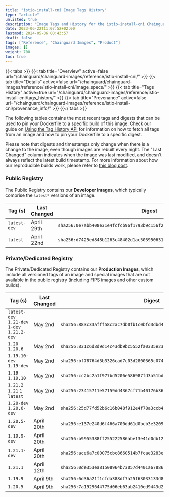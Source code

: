 ```yaml
---
title: "istio-install-cni Image Tags History"
type: "article"
unlisted: true
description: "Image Tags and History for the istio-install-cni Chainguard Image"
date: 2023-06-22T11:07:52+02:00
lastmod: 2024-05-06 00:43:57
draft: false
tags: ["Reference", "Chainguard Images", "Product"]
images: []
weight: 700
toc: true
---
```


{{< tabs >}}
{{< tab title="Overview" active=false url="/chainguard/chainguard-images/reference/istio-install-cni/" >}}
{{< tab title="Details" active=false url="/chainguard/chainguard-images/reference/istio-install-cni/image_specs/" >}}
{{< tab title="Tags History" active=true url="/chainguard/chainguard-images/reference/istio-install-cni/tags_history/" >}}
{{< tab title="Provenance" active=false url="/chainguard/chainguard-images/reference/istio-install-cni/provenance_info/" >}}
{{</ tabs >}}

The following tables contains the most recent tags and digests that can be used to pin your Dockerfile to a specific build of this image. Check our guide on [Using the Tag History API](/chainguard/chainguard-images/using-the-tag-history-api/) for information on how to fetch all tags from an image and how to pin your Dockerfile to a specific digest.

Please note that digests and timestamps only change when there is a change to the image, even though images are rebuilt every night. The "Last Changed" column indicates when the image was last modified, and doesn't always reflect the latest build timestamp. For more information about how our reproducible builds work, please refer to [this blog post](https://www.chainguard.dev/unchained/reproducing-chainguards-reproducible-image-builds).

### Public Registry
The Public Registry contains our **Developer Images**, which typically comprise the `latest*` versions of an image.

| Tag (s)       | Last Changed | Digest                                                                    |
|---------------|--------------|---------------------------------------------------------------------------|
|  `latest-dev` | April 29th   | `sha256:0e7abb408e31e4fcfcb96f1793b9c156f251ec6326715a76e3c6e1c9c842e1fd` |
|  `latest`     | April 22nd   | `sha256:d7425ed848b1263c48402d1ac503950631156e39da204223acf62cac24781f64` |


### Private/Dedicated Registry
The Private/Dedicated Registry contains our **Production Images**, which include all versioned tags of an image and special images that are not available in the public registry (including FIPS images and other custom builds).

| Tag (s)                                       | Last Changed | Digest                                                                    |
|-----------------------------------------------|--------------|---------------------------------------------------------------------------|
|  `latest-dev` `1.21-dev` `1-dev` `1.21.2-dev` | May 2nd      | `sha256:883c33afff58c2ac7db0fb1c0bfd3dbd4c3be4917d9237d5b4a322a5c2dc8ce6` |
|  `1.20` `1.20.6`                              | May 2nd      | `sha256:831c6d8d9d14c43db9bc5552fa0335e2336d87b93858204e9d7769126401945f` |
|  `1.19.10-dev` `1.19-dev`                     | May 2nd      | `sha256:bf78764d3b3326cad7c03d2800365c0741b40cd11bc783fa6a9d0870aa3dbe64` |
|  `1.19` `1.19.10`                             | May 2nd      | `sha256:cc2bc2a1f977bd5206e586987fd3a51bd67b2663bc6ee0571f5da95c0cd49557` |
|  `1.21.2` `1.21` `1` `latest`                 | May 2nd      | `sha256:23415711e57159dd4367cf71b40176b36f365f95e3314a08347c45abd7f1bc51` |
|  `1.20-dev` `1.20.6-dev`                      | May 2nd      | `sha256:25d77fd52b6c16b048f912e4f78a3ccb440a66e461cb37cb9899b7ddba7dacf4` |
|  `1.20.5-dev`                                 | April 20th   | `sha256:e137e240d6f466a700dd61d0bcb3e3209ce2e69bf4b16e21ff229c1e038f103b` |
|  `1.19.9-dev`                                 | April 20th   | `sha256:b9955388ff255222586abe13e41d0db124b79b2fc0da56faafb4052a6f6f0f9c` |
|  `1.21.1-dev`                                 | April 20th   | `sha256:ace6a7c00075cbc8660514b7fcae3283ed2f71ba4824fb4b9e0c36dafc49041a` |
|  `1.21.1`                                     | April 12th   | `sha256:0de353ea81508964b73057d4401a67886c8da84929ea563a5f7676e707a70868` |
|  `1.19.9`                                     | April 9th    | `sha256:6d36a21f1cfda388df7a25f63033133d8cc6c971a0c1bb3f83d5ff9e2b7a4e1f` |
|  `1.20.5`                                     | April 9th    | `sha256:7a1929644775d06eb63ab2410ed9443d248571da9015f898e66314d9ab0e9218` |

